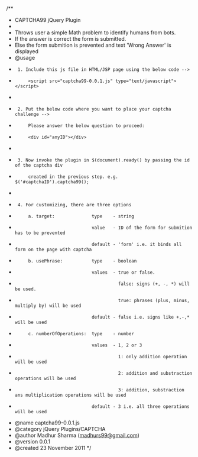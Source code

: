 /**
 * CAPTCHA99 jQuery Plugin
 *
 * Throws user a simple Math problem to identify humans from bots. 
 * If the answer is correct the form is submitted.
 * Else the form submition is prevented and text 'Wrong Answer' is displayed
 * @usage 
 *      1. Include this js file in HTML/JSP page using the below code -->
 *			<script src="captcha99-0.0.1.js" type="text/javascript"></script>
 *
 *		2. Put the below code where you want to place your captcha challenge --> 
 *			Please answer the below question to proceed:
 *			<div id="anyID"></div>
 *
 *		3. Now invoke the plugin in $(document).ready() by passing the id of the captcha div
 *			created in the previous step. e.g. $('#captchaID').captcha99();
 *
 *		4. For customizing, there are three options
 *			a. target:				type	- string 
 *									value	- ID of the form for submition has to be prevented
 *									default	- 'form' i.e. it binds all form on the page with captcha
 *			b. usePhrase:			type	- boolean 
 *									values	- true or false. 
 *											  false: signs (+, -, *) will be used.
 *											  true: phrases (plus, minus, multiply by) will be used 
 *									default	- false i.e. signs like +,-,* will be used
 *			c. numberOfOperations:	type	- number 
 *									values	- 1, 2 or 3
 *											  1: only addition operation will be used
 *											  2: addition and substraction operations will be used
 *											  3: addition, substraction ans multiplication operations will be used
 *									default	- 3 i.e. all three operations will be used
 * @name captcha99-0.0.1.js
 * @category jQuery Plugins/CAPTCHA
 * @author Madhur Sharma (madhurs99@gmail.com)
 * @version 0.0.1
 * @created 23 November 2011
 */